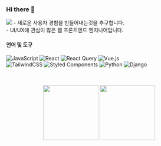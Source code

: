 ### Hi there 👋
<img src="https://img.shields.io/badge/dayong2eyo@gmail.com-EA4335?style=flat-square&logo=Gmail&logoColor=white"/>
-  새로운 사용자 경험을 만들어내는것을 추구합니다.
<br/>
-  UI/UX에 관심이 많은 웹 프론트엔드 엔지니어입니다.





#### 언어 및 도구

![JavaScript](https://img.shields.io/badge/javascript-%23323330.svg?style=for-the-badge&logo=javascript&logoColor=%23F7DF1E) ![React](https://img.shields.io/badge/react-%2320232a.svg?style=for-the-badge&logo=react&logoColor=%2361DAFB) ![React Query](https://img.shields.io/badge/-React%20Query-FF4154?style=for-the-badge&logo=react%20query&logoColor=white) ![Vue.js](https://img.shields.io/badge/vuejs-%2335495e.svg?style=for-the-badge&logo=vuedotjs&logoColor=%234FC08D) <br/>
![TailwindCSS](https://img.shields.io/badge/tailwindcss-%2338B2AC.svg?style=for-the-badge&logo=tailwind-css&logoColor=white) ![Styled Components](https://img.shields.io/badge/styled--components-DB7093?style=for-the-badge&logo=styled-components&logoColor=white) ![Python](https://img.shields.io/badge/python-3670A0?style=for-the-badge&logo=python&logoColor=ffdd54) ![Django](https://img.shields.io/badge/django-%23092E20.svg?style=for-the-badge&logo=django&logoColor=white)

<br>
<br>
<div align="center">
  <img style="height: 150px;" src="https://github-readme-stats.vercel.app/api?username=dayong2eyo&show_icons=true&theme=radical">
  <img style="height: 150px;" src="https://github-readme-stats.vercel.app/api/top-langs/?username=dayong2eyo&layout=compact&theme=radical">
</div>
